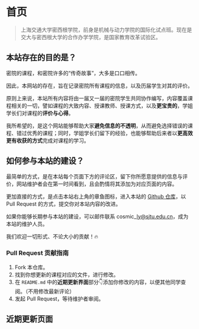 # 首页

> 上海交通大学密西根学院，前身是机械与动力学院的国际化试点班。现在是交大与密西根大学的合作办学学院，是国家教育改革试验区。

## 本站存在的目的是？

密院的课程，和密院许多的“传奇故事”，大多是口口相传。

因此，本网站的存在，旨在记录密院所有课程的信息，以及历届学生对其的评价。

原则上来说，本站所有内容将由一届又一届的密院学生共同协作编写，内容覆盖课程相关的一切，譬如课程的大致内容、授课教师、授课方式，以及**更宝贵的**，学姐学长们对课程的**评价与心得**。

我所希望的，是这个网站能够帮助大家**避免信息的不透明**，从而避免选择错误的课程、错过优秀的课程；同时，学姐学长们留下的经验，也能够帮助后来者以**更高效更有收获的方式**完成对课程的学习。

## 如何参与本站的建设？

最简单的方式，是在本站每个页面下方的评论区，留下你所愿意提供的信息与评价，网站维护者会在第一时间看到，且会酌情将其添加为对应页面的内容。

更加直接的方式，是点击本站右上角的章鱼图标，进入本站的 [Github 仓库](https://github.com/lulyany/jicourse)，以 Pull Request 的方式，提交你对本站内容的改进。

如果你能够长期参与本站的建设，可以邮件联系 cosmic\_ly@sjtu.edu.cn，成为本站的维护人员。

我们欢迎一切形式、不论大小的贡献！🔥

### Pull Request 贡献指南

1. Fork 本仓库。
2. 找到你想更新的课程对应的文件，进行修改。
3. 在 `README.md` 中的**近期更新界面**部分👇添加你修改的内容，以便其他同学查阅。（不用修改最新评论）
4. 发起 Pull Request，等待维护者审阅。

## 近期更新页面

